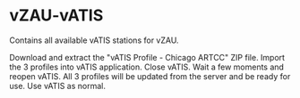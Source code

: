 # vZAU-vATIS
Contains all available vATIS stations for vZAU.

Download and extract the "vATIS Profile - Chicago ARTCC" ZIP file.
Import the 3 profiles into vATIS application.
Close vATIS.
Wait a few moments and reopen vATIS. All 3 profiles will be updated from the server and be ready for use.
Use vATIS as normal.
